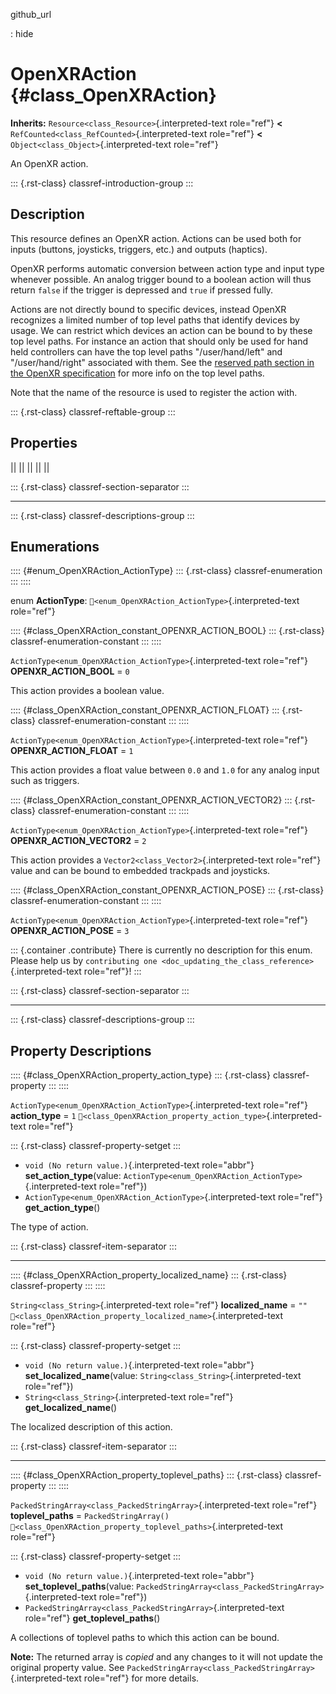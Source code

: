 github_url

:   hide

# OpenXRAction {#class_OpenXRAction}

**Inherits:** `Resource<class_Resource>`{.interpreted-text role="ref"}
**\<** `RefCounted<class_RefCounted>`{.interpreted-text role="ref"}
**\<** `Object<class_Object>`{.interpreted-text role="ref"}

An OpenXR action.

::: {.rst-class}
classref-introduction-group
:::

## Description

This resource defines an OpenXR action. Actions can be used both for
inputs (buttons, joysticks, triggers, etc.) and outputs (haptics).

OpenXR performs automatic conversion between action type and input type
whenever possible. An analog trigger bound to a boolean action will thus
return `false` if the trigger is depressed and `true` if pressed fully.

Actions are not directly bound to specific devices, instead OpenXR
recognizes a limited number of top level paths that identify devices by
usage. We can restrict which devices an action can be bound to by these
top level paths. For instance an action that should only be used for
hand held controllers can have the top level paths \"/user/hand/left\"
and \"/user/hand/right\" associated with them. See the [reserved path
section in the OpenXR
specification](https://www.khronos.org/registry/OpenXR/specs/1.0/html/xrspec.html#semantic-path-reserved)
for more info on the top level paths.

Note that the name of the resource is used to register the action with.

::: {.rst-class}
classref-reftable-group
:::

## Properties

||
||
||
||
||

::: {.rst-class}
classref-section-separator
:::

------------------------------------------------------------------------

::: {.rst-class}
classref-descriptions-group
:::

## Enumerations

:::: {#enum_OpenXRAction_ActionType}
::: {.rst-class}
classref-enumeration
:::
::::

enum **ActionType**:
`🔗<enum_OpenXRAction_ActionType>`{.interpreted-text role="ref"}

:::: {#class_OpenXRAction_constant_OPENXR_ACTION_BOOL}
::: {.rst-class}
classref-enumeration-constant
:::
::::

`ActionType<enum_OpenXRAction_ActionType>`{.interpreted-text role="ref"}
**OPENXR_ACTION_BOOL** = `0`

This action provides a boolean value.

:::: {#class_OpenXRAction_constant_OPENXR_ACTION_FLOAT}
::: {.rst-class}
classref-enumeration-constant
:::
::::

`ActionType<enum_OpenXRAction_ActionType>`{.interpreted-text role="ref"}
**OPENXR_ACTION_FLOAT** = `1`

This action provides a float value between `0.0` and `1.0` for any
analog input such as triggers.

:::: {#class_OpenXRAction_constant_OPENXR_ACTION_VECTOR2}
::: {.rst-class}
classref-enumeration-constant
:::
::::

`ActionType<enum_OpenXRAction_ActionType>`{.interpreted-text role="ref"}
**OPENXR_ACTION_VECTOR2** = `2`

This action provides a `Vector2<class_Vector2>`{.interpreted-text
role="ref"} value and can be bound to embedded trackpads and joysticks.

:::: {#class_OpenXRAction_constant_OPENXR_ACTION_POSE}
::: {.rst-class}
classref-enumeration-constant
:::
::::

`ActionType<enum_OpenXRAction_ActionType>`{.interpreted-text role="ref"}
**OPENXR_ACTION_POSE** = `3`

::: {.container .contribute}
There is currently no description for this enum. Please help us by
`contributing one <doc_updating_the_class_reference>`{.interpreted-text
role="ref"}!
:::

::: {.rst-class}
classref-section-separator
:::

------------------------------------------------------------------------

::: {.rst-class}
classref-descriptions-group
:::

## Property Descriptions

:::: {#class_OpenXRAction_property_action_type}
::: {.rst-class}
classref-property
:::
::::

`ActionType<enum_OpenXRAction_ActionType>`{.interpreted-text role="ref"}
**action_type** = `1`
`🔗<class_OpenXRAction_property_action_type>`{.interpreted-text
role="ref"}

::: {.rst-class}
classref-property-setget
:::

- `void (No return value.)`{.interpreted-text role="abbr"}
  **set_action_type**(value:
  `ActionType<enum_OpenXRAction_ActionType>`{.interpreted-text
  role="ref"})
- `ActionType<enum_OpenXRAction_ActionType>`{.interpreted-text
  role="ref"} **get_action_type**()

The type of action.

::: {.rst-class}
classref-item-separator
:::

------------------------------------------------------------------------

:::: {#class_OpenXRAction_property_localized_name}
::: {.rst-class}
classref-property
:::
::::

`String<class_String>`{.interpreted-text role="ref"} **localized_name**
= `""`
`🔗<class_OpenXRAction_property_localized_name>`{.interpreted-text
role="ref"}

::: {.rst-class}
classref-property-setget
:::

- `void (No return value.)`{.interpreted-text role="abbr"}
  **set_localized_name**(value: `String<class_String>`{.interpreted-text
  role="ref"})
- `String<class_String>`{.interpreted-text role="ref"}
  **get_localized_name**()

The localized description of this action.

::: {.rst-class}
classref-item-separator
:::

------------------------------------------------------------------------

:::: {#class_OpenXRAction_property_toplevel_paths}
::: {.rst-class}
classref-property
:::
::::

`PackedStringArray<class_PackedStringArray>`{.interpreted-text
role="ref"} **toplevel_paths** = `PackedStringArray()`
`🔗<class_OpenXRAction_property_toplevel_paths>`{.interpreted-text
role="ref"}

::: {.rst-class}
classref-property-setget
:::

- `void (No return value.)`{.interpreted-text role="abbr"}
  **set_toplevel_paths**(value:
  `PackedStringArray<class_PackedStringArray>`{.interpreted-text
  role="ref"})
- `PackedStringArray<class_PackedStringArray>`{.interpreted-text
  role="ref"} **get_toplevel_paths**()

A collections of toplevel paths to which this action can be bound.

**Note:** The returned array is *copied* and any changes to it will not
update the original property value. See
`PackedStringArray<class_PackedStringArray>`{.interpreted-text
role="ref"} for more details.
